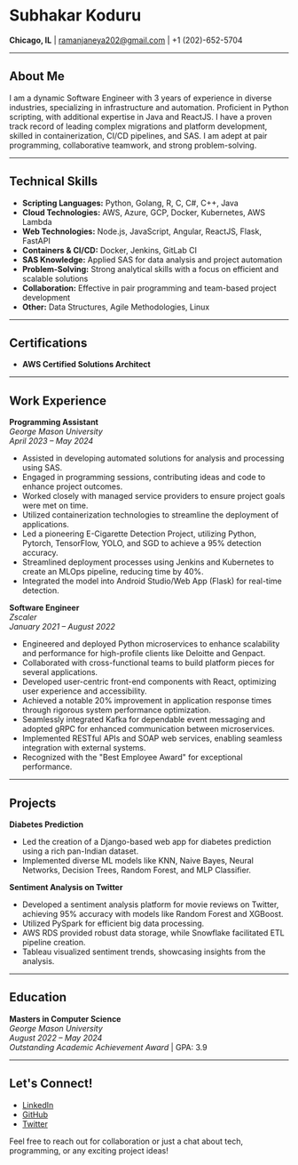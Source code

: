 # Subhakar Koduru

**Chicago, IL** | [ramanjaneya202@gmail.com](mailto:ramanjaneya202@gmail.com) | +1 (202)-652-5704

---

## About Me

I am a dynamic Software Engineer with 3 years of experience in diverse industries, specializing in infrastructure and automation. Proficient in Python scripting, with additional expertise in Java and ReactJS. I have a proven track record of leading complex migrations and platform development, skilled in containerization, CI/CD pipelines, and SAS. I am adept at pair programming, collaborative teamwork, and strong problem-solving.

---

## Technical Skills

- **Scripting Languages:** Python, Golang, R, C, C#, C++, Java
- **Cloud Technologies:** AWS, Azure, GCP, Docker, Kubernetes, AWS Lambda
- **Web Technologies:** Node.js, JavaScript, Angular, ReactJS, Flask, FastAPI
- **Containers & CI/CD:** Docker, Jenkins, GitLab CI
- **SAS Knowledge:** Applied SAS for data analysis and project automation
- **Problem-Solving:** Strong analytical skills with a focus on efficient and scalable solutions
- **Collaboration:** Effective in pair programming and team-based project development
- **Other:** Data Structures, Agile Methodologies, Linux

---

## Certifications

- **AWS Certified Solutions Architect**

---

## Work Experience

**Programming Assistant**  
*George Mason University*  
*April 2023 – May 2024*
- Assisted in developing automated solutions for analysis and processing using SAS.
- Engaged in programming sessions, contributing ideas and code to enhance project outcomes.
- Worked closely with managed service providers to ensure project goals were met on time.
- Utilized containerization technologies to streamline the deployment of applications.
- Led a pioneering E-Cigarette Detection Project, utilizing Python, Pytorch, TensorFlow, YOLO, and SGD to achieve a 95% detection accuracy.
- Streamlined deployment processes using Jenkins and Kubernetes to create an MLOps pipeline, reducing time by 40%.
- Integrated the model into Android Studio/Web App (Flask) for real-time detection.

**Software Engineer**  
*Zscaler*  
*January 2021 – August 2022*
- Engineered and deployed Python microservices to enhance scalability and performance for high-profile clients like Deloitte and Genpact.
- Collaborated with cross-functional teams to build platform pieces for several applications.
- Developed user-centric front-end components with React, optimizing user experience and accessibility.
- Achieved a notable 20% improvement in application response times through rigorous system performance optimization.
- Seamlessly integrated Kafka for dependable event messaging and adopted gRPC for enhanced communication between microservices.
- Implemented RESTful APIs and SOAP web services, enabling seamless integration with external systems.
- Recognized with the "Best Employee Award" for exceptional performance.

---

## Projects

**Diabetes Prediction**
- Led the creation of a Django-based web app for diabetes prediction using a rich pan-Indian dataset.
- Implemented diverse ML models like KNN, Naive Bayes, Neural Networks, Decision Trees, Random Forest, and MLP Classifier.

**Sentiment Analysis on Twitter**
- Developed a sentiment analysis platform for movie reviews on Twitter, achieving 95% accuracy with models like Random Forest and XGBoost.
- Utilized PySpark for efficient big data processing.
- AWS RDS provided robust data storage, while Snowflake facilitated ETL pipeline creation.
- Tableau visualized sentiment trends, showcasing insights from the analysis.

---

## Education

**Masters in Computer Science**  
*George Mason University*  
*August 2022 – May 2024*  
*Outstanding Academic Achievement Award* | GPA: 3.9

---

## Let's Connect!

- [LinkedIn](https://www.linkedin.com/in/subhakar-koduru)
- [GitHub](https://github.com/subhakarkoduru)
- [Twitter](https://twitter.com/subhakarkoduru)

Feel free to reach out for collaboration or just a chat about tech, programming, or any exciting project ideas!
